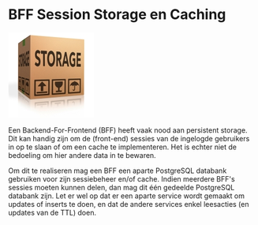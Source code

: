 # BFF Session Storage en Caching

![session-storage](/img/session-storage.jpg)

Een Backend-For-Frontend (BFF) heeft vaak nood aan persistent storage. Dit kan handig zijn om de (front-end) sessies van de ingelogde gebruikers in op te slaan of om een cache te implementeren. Het is echter niet de bedoeling om hier andere data in te bewaren. 

Om dit te realiseren mag een BFF een aparte PostgreSQL databank gebruiken voor zijn sessiebeheer en/of cache. 
Indien meerdere BFF's sessies moeten kunnen delen, dan mag dit één gedeelde PostgreSQL databank zijn. Let er wel op dat er een aparte service wordt gemaakt om updates of inserts te doen, en dat de andere services enkel leesacties (en updates van de TTL) doen.
